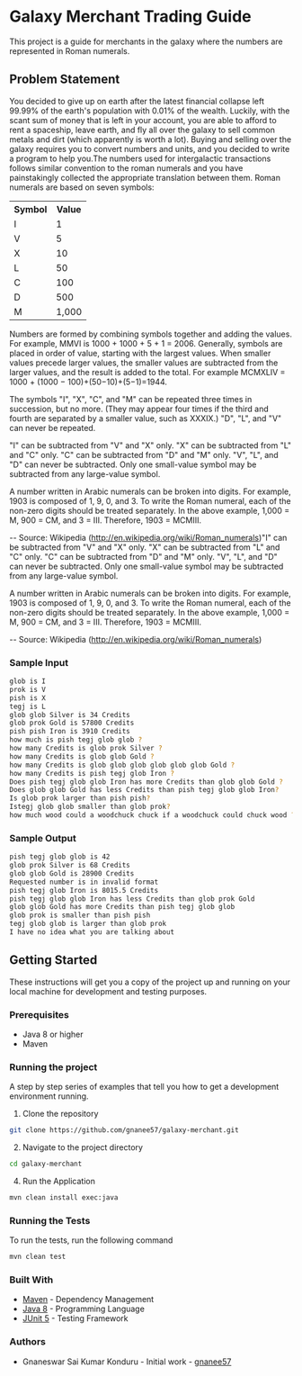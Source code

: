 # Galaxy Merchant Trading Guide

This project is a guide for merchants in the galaxy where the numbers are represented in Roman numerals.

## Problem Statement
You decided to give up on earth after the latest financial collapse left 99.99% of the earth's population with 0.01% of the wealth. Luckily, with the scant sum of money that is left in your account, you are able to afford to rent a spaceship, leave earth, and fly all over the galaxy to sell common metals and dirt (which apparently is worth a lot). Buying and selling over the galaxy requires you to convert numbers and units, and you decided to write a program to help you.The numbers used for intergalactic transactions follows similar convention to the roman numerals and you have painstakingly collected the appropriate translation between them. Roman numerals are based on seven symbols:

<table>
<tr>
<th>Symbol</th> 
<th>Value</th>
</tr>
<tr>
<td>I</td><td>1</td>
</tr>
<tr>
<td>V</td><td>5</td>
</tr>
<tr>
<td>X</td><td>10</td>
</tr>
<tr>
<td>L</td><td>50</td>
</tr>
<tr>
<td>C</td><td>100</td>
</tr>
<tr>
<td>D</td><td>500</td>
</tr>
<tr>
<td>M</td><td>1,000</td>
</tr>
</table>

Numbers are formed by combining symbols together and adding the values. For example, MMVI is 1000 + 1000 + 5 + 1 = 2006. Generally, symbols are placed in order of value, starting with the largest values. When smaller values precede larger values, the smaller values are subtracted from the larger values, and the result is added to the total. For example MCMXLIV = 1000 + (1000 − 100)+(50−10)+(5−1)=1944.

The symbols "I", "X", "C", and "M" can be repeated three times in succession, but no more. (They may appear four times if the third and fourth are separated by a smaller value, such as XXXIX.)
"D", "L", and "V" can never be repeated.

"I" can be subtracted from "V" and "X" only. "X" can be subtracted from "L" and "C" only. "C" can
be subtracted from "D" and "M" only. "V", "L", and "D" can never be subtracted.
Only one small-value symbol may be subtracted from any large-value symbol.

A number written in Arabic numerals can be broken into digits. For example, 1903 is composed of
1, 9, 0, and 3. To write the Roman numeral, each of the non-zero digits should be treated separately. In the above example, 1,000 = M, 900 = CM, and 3 = III. Therefore, 1903 = MCMIII.

-- Source: Wikipedia (http://en.wikipedia.org/wiki/Roman_numerals)"I" can be subtracted from "V" and "X" only. "X" can be subtracted from "L" and "C" only. "C" can
be subtracted from "D" and "M" only. "V", "L", and "D" can never be subtracted.
Only one small-value symbol may be subtracted from any large-value symbol.

A number written in Arabic numerals can be broken into digits. For example, 1903 is composed of
1, 9, 0, and 3. To write the Roman numeral, each of the non-zero digits should be treated separately. In the above example, 1,000 = M, 900 = CM, and 3 = III. Therefore, 1903 = MCMIII.

-- Source: Wikipedia (http://en.wikipedia.org/wiki/Roman_numerals)

### Sample Input
```bash
glob is I
prok is V
pish is X
tegj is L
glob glob Silver is 34 Credits
glob prok Gold is 57800 Credits
pish pish Iron is 3910 Credits
how much is pish tegj glob glob ?
how many Credits is glob prok Silver ?
how many Credits is glob glob Gold ?
how many Credits is glob glob glob glob glob glob Gold ?
how many Credits is pish tegj glob Iron ?
Does pish tegj glob glob Iron has more Credits than glob glob Gold ?
Does glob glob Gold has less Credits than pish tegj glob glob Iron?
Is glob prok larger than pish pish?
Istegj glob glob smaller than glob prok?
how much wood could a woodchuck chuck if a woodchuck could chuck wood ?
```

### Sample Output
```bash
pish tegj glob glob is 42
glob prok Silver is 68 Credits
glob glob Gold is 28900 Credits
Requested number is in invalid format
pish tegj glob Iron is 8015.5 Credits
pish tegj glob glob Iron has less Credits than glob prok Gold
glob glob Gold has more Credits than pish tegj glob glob
glob prok is smaller than pish pish
tegj glob glob is larger than glob prok
I have no idea what you are talking about
```
## Getting Started

These instructions will get you a copy of the project up and running on your local machine for development and testing purposes.

### Prerequisites

- Java 8 or higher
- Maven

### Running the project

A step by step series of examples that tell you how to get a development environment running.

1. Clone the repository
```bash
git clone https://github.com/gnanee57/galaxy-merchant.git
```
2. Navigate to the project directory
```bash
cd galaxy-merchant
```
4. Run the Application
```bash
mvn clean install exec:java
```
### Running the Tests
To run the tests, run the following command
```bash
mvn clean test
```

### Built With

* [Maven](https://maven.apache.org/) - Dependency Management
* [Java 8](https://www.oracle.com/technetwork/java/javase/overview/java8-2100321.html) - Programming Language
* [JUnit 5](https://junit.org/junit5/) - Testing Framework

### Authors
* Gnaneswar Sai Kumar Konduru - Initial work - [gnanee57](https://github.com/gnanee57)